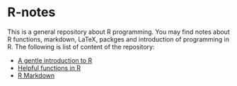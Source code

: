 # R-notes

This is a general repository about R programming. You may find notes about R functions, markdown, LaTeX, packges and introduction of programming in R. The following is list of content of the repository:
- [A gentle introduction to R](https://github.com/ashki23/R-notes/blob/master/R_intro.md)
- [Helpful functions in R](https://github.com/ashki23/R-notes/blob/master/R_functions.md)
- [R Markdown](https://github.com/ashki23/R-notes/blob/master/R_markdown.md)
